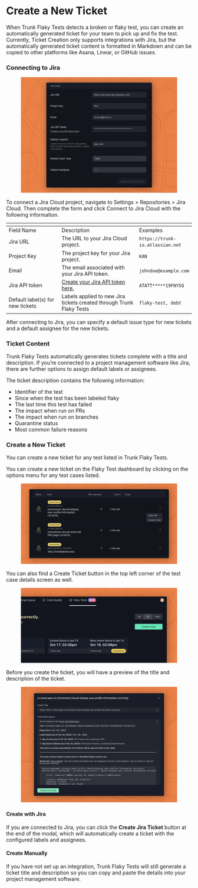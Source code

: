 # Create a New Ticket

When Trunk Flaky Tests detects a broken or flaky test, you can create an automatically generated ticket for your team to pick up and fix the test. Currently, Ticket Creation only supports integrations with Jira, but the automatically generated ticket content is formatted in Markdown and can be copied to other platforms like Asana, Linear, or GitHub issues.

### Connecting to Jira

<figure><img src="../.gitbook/assets/example-jira-form.png" alt=""><figcaption></figcaption></figure>

To connect a Jira Cloud project, navigate to Settings > Repositories > Jira Cloud. Then complete the form and click Connect to Jira Cloud with the following information.

<table data-header-hidden data-full-width="true"><thead><tr><th width="176"></th><th width="266"></th><th></th></tr></thead><tbody><tr><td>Field Name</td><td>Description</td><td>Examples</td></tr><tr><td>Jira URL</td><td>The URL to your Jira Cloud project.</td><td><code>https://trunk-io.atlassian.net</code></td></tr><tr><td>Project Key</td><td>The project key for your Jira project.</td><td><code>KAN</code></td></tr><tr><td>Email</td><td>The email associated with your Jira API token.</td><td><code>johndoe@example.com</code></td></tr><tr><td>Jira API token</td><td><a href="https://id.atlassian.com/manage-profile/security/api-tokens">Create your Jira API token here.</a></td><td><code>ATATT*****19FNY5Q</code></td></tr><tr><td>Default label(s) for new tickets</td><td>Labels applied to new Jira tickets created through Trunk Flaky Tests</td><td><code>flaky-test, debt</code></td></tr></tbody></table>

After connecting to Jira, you can specify a default issue type for new tickets and a default assignee for the new tickets.&#x20;

### Ticket Content

Trunk Flaky Tests automatically generates tickets complete with a title and description. If you’re connected to a project management software like Jira, there are further options to assign default labels or assignees.

The ticket description contains the following information:

* Identifier of the test
* Since when the test has been labeled flaky
* The last time this test has failed
* The impact when run on PRs
* The impact when run on branches
* Quarantine status
* Most common failure reasons

### Create a New Ticket&#x20;

You can create a new ticket for any test listed in Trunk Flaky Tests.&#x20;

You can create a new ticket on the Flaky Test dashboard by clicking on the options menu for any test cases listed.

<figure><img src="../.gitbook/assets/create-ticket-kebab.png" alt=""><figcaption></figcaption></figure>

You can also find a Create Ticket button in the top left corner of the test case details screen as well.

<figure><img src="../.gitbook/assets/create-ticket-button.png" alt=""><figcaption></figcaption></figure>

Before you create the ticket, you will have a preview of the title and description of the ticket.

<figure><img src="../.gitbook/assets/example-jira-ticket (1).png" alt=""><figcaption></figcaption></figure>

#### Create with Jira

If you are connected to Jira, you can click the **Create Jira Ticket** button at the end of the modal, which will automatically create a ticket with the configured labels and assignees.

#### Create Manually

If you have not set up an integration, Trunk Flaky Tests will still generate a ticket title and description so you can copy and paste the details into your project management software.
